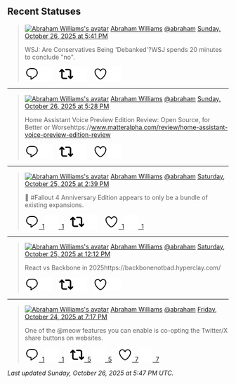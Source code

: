 ## Recent Statuses

> <a href="https://indieweb.social/@abraham"><img alt="Abraham Williams's avatar" src="https://cdn.masto.host/indiewebsocial/accounts/avatars/109/292/540/382/343/163/original/d00f2e03ce9c85b1.jpg" height="24" width="24" ></a> [Abraham Williams](https://indieweb.social/@abraham) [@abraham](https://indieweb.social/@abraham) [Sunday, October 26, 2025 at 5:41 PM](https://indieweb.social/@abraham/115441696612317164)
>
> WSJ: Are Conservatives Being &#39;Debanked&#39;?WSJ spends 20 minutes to conclude &quot;no&quot;.
>
> [![Reply](./images/reply_light.svg#gh-light-mode-only "Reply")](https://indieweb.social/@abraham/115441696612317164#gh-light-mode-only)[![Reply](./images/reply.svg#gh-dark-mode-only "Reply")](https://indieweb.social/@abraham/115441696612317164#gh-dark-mode-only)&emsp;[![Boost](./images/retweet_light.svg#gh-light-mode-only "Boost")](https://indieweb.social/@abraham/115441696612317164#gh-light-mode-only)[![Boost](./images/retweet.svg#gh-dark-mode-only "Boost")](https://indieweb.social/@abraham/115441696612317164#gh-dark-mode-only)&emsp;[![Favorite](./images/like_light.svg#gh-light-mode-only "Favorite")](https://indieweb.social/@abraham/115441696612317164#gh-light-mode-only)[![Favorite](./images/like.svg#gh-dark-mode-only "Favorite")](https://indieweb.social/@abraham/115441696612317164#gh-dark-mode-only)


---

> <a href="https://indieweb.social/@abraham"><img alt="Abraham Williams's avatar" src="https://cdn.masto.host/indiewebsocial/accounts/avatars/109/292/540/382/343/163/original/d00f2e03ce9c85b1.jpg" height="24" width="24" ></a> [Abraham Williams](https://indieweb.social/@abraham) [@abraham](https://indieweb.social/@abraham) [Sunday, October 26, 2025 at 5:28 PM](https://indieweb.social/@abraham/115441643791066099)
>
> Home Assistant Voice Preview Edition Review: Open Source, for Better or Worsehttps://www.matteralpha.com/review/home-assistant-voice-preview-edition-review
>
> [![Reply](./images/reply_light.svg#gh-light-mode-only "Reply")](https://indieweb.social/@abraham/115441643791066099#gh-light-mode-only)[![Reply](./images/reply.svg#gh-dark-mode-only "Reply")](https://indieweb.social/@abraham/115441643791066099#gh-dark-mode-only)&emsp;[![Boost](./images/retweet_light.svg#gh-light-mode-only "Boost")](https://indieweb.social/@abraham/115441643791066099#gh-light-mode-only)[![Boost](./images/retweet.svg#gh-dark-mode-only "Boost")](https://indieweb.social/@abraham/115441643791066099#gh-dark-mode-only)&emsp;[![Favorite](./images/like_light.svg#gh-light-mode-only "Favorite")](https://indieweb.social/@abraham/115441643791066099#gh-light-mode-only)[![Favorite](./images/like.svg#gh-dark-mode-only "Favorite")](https://indieweb.social/@abraham/115441643791066099#gh-dark-mode-only)


---

> <a href="https://indieweb.social/@abraham"><img alt="Abraham Williams's avatar" src="https://cdn.masto.host/indiewebsocial/accounts/avatars/109/292/540/382/343/163/original/d00f2e03ce9c85b1.jpg" height="24" width="24" ></a> [Abraham Williams](https://indieweb.social/@abraham) [@abraham](https://indieweb.social/@abraham) [Saturday, October 25, 2025 at 2:39 PM](https://indieweb.social/@abraham/115435317347717464)
>
> 🤣 #Fallout 4 Anniversary Edition appears to only be a bundle of existing expansions.
>
> [![Reply](./images/reply_light.svg#gh-light-mode-only "Reply")&ensp;1](https://indieweb.social/@abraham/115435317347717464#gh-light-mode-only)[![Reply](./images/reply.svg#gh-dark-mode-only "Reply")&ensp;1](https://indieweb.social/@abraham/115435317347717464#gh-dark-mode-only)&emsp;[![Boost](./images/retweet_light.svg#gh-light-mode-only "Boost")](https://indieweb.social/@abraham/115435317347717464#gh-light-mode-only)[![Boost](./images/retweet.svg#gh-dark-mode-only "Boost")](https://indieweb.social/@abraham/115435317347717464#gh-dark-mode-only)&emsp;[![Favorite](./images/like_light.svg#gh-light-mode-only "Favorite")&ensp;1](https://indieweb.social/@abraham/115435317347717464#gh-light-mode-only)[![Favorite](./images/like.svg#gh-dark-mode-only "Favorite")&ensp;1](https://indieweb.social/@abraham/115435317347717464#gh-dark-mode-only)


---

> <a href="https://indieweb.social/@abraham"><img alt="Abraham Williams's avatar" src="https://cdn.masto.host/indiewebsocial/accounts/avatars/109/292/540/382/343/163/original/d00f2e03ce9c85b1.jpg" height="24" width="24" ></a> [Abraham Williams](https://indieweb.social/@abraham) [@abraham](https://indieweb.social/@abraham) [Saturday, October 25, 2025 at 12:12 PM](https://indieweb.social/@abraham/115434742043661125)
>
> React vs Backbone in 2025https://backbonenotbad.hyperclay.com/
>
> [![Reply](./images/reply_light.svg#gh-light-mode-only "Reply")](https://indieweb.social/@abraham/115434742043661125#gh-light-mode-only)[![Reply](./images/reply.svg#gh-dark-mode-only "Reply")](https://indieweb.social/@abraham/115434742043661125#gh-dark-mode-only)&emsp;[![Boost](./images/retweet_light.svg#gh-light-mode-only "Boost")](https://indieweb.social/@abraham/115434742043661125#gh-light-mode-only)[![Boost](./images/retweet.svg#gh-dark-mode-only "Boost")](https://indieweb.social/@abraham/115434742043661125#gh-dark-mode-only)&emsp;[![Favorite](./images/like_light.svg#gh-light-mode-only "Favorite")](https://indieweb.social/@abraham/115434742043661125#gh-light-mode-only)[![Favorite](./images/like.svg#gh-dark-mode-only "Favorite")](https://indieweb.social/@abraham/115434742043661125#gh-dark-mode-only)


---

> <a href="https://indieweb.social/@abraham"><img alt="Abraham Williams's avatar" src="https://cdn.masto.host/indiewebsocial/accounts/avatars/109/292/540/382/343/163/original/d00f2e03ce9c85b1.jpg" height="24" width="24" ></a> [Abraham Williams](https://indieweb.social/@abraham) [@abraham](https://indieweb.social/@abraham) [Friday, October 24, 2025 at 7:17 PM](https://indieweb.social/@abraham/115430749118800301)
>
> One of the @meow features you can enable is co-opting the Twitter/X share buttons on websites.
>
> [![Reply](./images/reply_light.svg#gh-light-mode-only "Reply")&ensp;1](https://indieweb.social/@abraham/115430749118800301#gh-light-mode-only)[![Reply](./images/reply.svg#gh-dark-mode-only "Reply")&ensp;1](https://indieweb.social/@abraham/115430749118800301#gh-dark-mode-only)&emsp;[![Boost](./images/retweet_light.svg#gh-light-mode-only "Boost")&ensp;5](https://indieweb.social/@abraham/115430749118800301#gh-light-mode-only)[![Boost](./images/retweet.svg#gh-dark-mode-only "Boost")&ensp;5](https://indieweb.social/@abraham/115430749118800301#gh-dark-mode-only)&emsp;[![Favorite](./images/like_light.svg#gh-light-mode-only "Favorite")&ensp;7](https://indieweb.social/@abraham/115430749118800301#gh-light-mode-only)[![Favorite](./images/like.svg#gh-dark-mode-only "Favorite")&ensp;7](https://indieweb.social/@abraham/115430749118800301#gh-dark-mode-only)


_Last updated Sunday, October 26, 2025 at 5:47 PM UTC._

